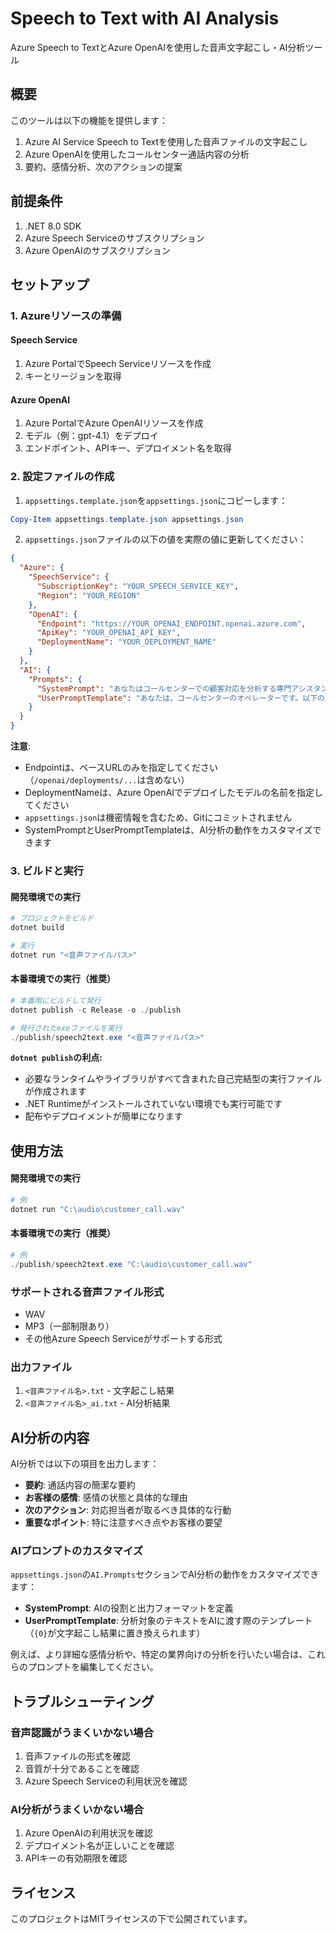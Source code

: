 # Speech to Text with AI Analysis

Azure Speech to TextとAzure OpenAIを使用した音声文字起こし・AI分析ツール

## 概要

このツールは以下の機能を提供します：
1. Azure AI Service Speech to Textを使用した音声ファイルの文字起こし
2. Azure OpenAIを使用したコールセンター通話内容の分析
3. 要約、感情分析、次のアクションの提案

## 前提条件

1. .NET 8.0 SDK
2. Azure Speech Serviceのサブスクリプション
3. Azure OpenAIのサブスクリプション

## セットアップ

### 1. Azureリソースの準備

#### Speech Service
1. Azure PortalでSpeech Serviceリソースを作成
2. キーとリージョンを取得

#### Azure OpenAI
1. Azure PortalでAzure OpenAIリソースを作成
2. モデル（例：gpt-4.1）をデプロイ
3. エンドポイント、APIキー、デプロイメント名を取得

### 2. 設定ファイルの作成

1. `appsettings.template.json`を`appsettings.json`にコピーします：
```powershell
Copy-Item appsettings.template.json appsettings.json
```

2. `appsettings.json`ファイルの以下の値を実際の値に更新してください：

```json
{
  "Azure": {
    "SpeechService": {
      "SubscriptionKey": "YOUR_SPEECH_SERVICE_KEY",
      "Region": "YOUR_REGION"
    },
    "OpenAI": {
      "Endpoint": "https://YOUR_OPENAI_ENDPOINT.openai.azure.com",
      "ApiKey": "YOUR_OPENAI_API_KEY",
      "DeploymentName": "YOUR_DEPLOYMENT_NAME"
    }
  },
  "AI": {
    "Prompts": {
      "SystemPrompt": "あなたはコールセンターでの顧客対応を分析する専門アシスタントです。...",
      "UserPromptTemplate": "あなたは、コールセンターのオペレーターです。以下の顧客からの問い合わせ通話内容を分析してください：\n\n{0}"
    }
  }
}
```

**注意**: 
- Endpointは、ベースURLのみを指定してください（`/openai/deployments/...`は含めない）
- DeploymentNameは、Azure OpenAIでデプロイしたモデルの名前を指定してください
- `appsettings.json`は機密情報を含むため、Gitにコミットされません
- SystemPromptとUserPromptTemplateは、AI分析の動作をカスタマイズできます

### 3. ビルドと実行

#### 開発環境での実行

```powershell
# プロジェクトをビルド
dotnet build

# 実行
dotnet run "<音声ファイルパス>"
```

#### 本番環境での実行（推奨）

```powershell
# 本番用にビルドして発行
dotnet publish -c Release -o ./publish

# 発行されたexeファイルを実行
./publish/speech2text.exe "<音声ファイルパス>"
```

**`dotnet publish`の利点:**
- 必要なランタイムやライブラリがすべて含まれた自己完結型の実行ファイルが作成されます
- .NET Runtimeがインストールされていない環境でも実行可能です
- 配布やデプロイメントが簡単になります

## 使用方法

#### 開発環境での実行
```powershell
# 例
dotnet run "C:\audio\customer_call.wav"
```

#### 本番環境での実行（推奨）
```powershell
# 例
./publish/speech2text.exe "C:\audio\customer_call.wav"
```

### サポートされる音声ファイル形式

- WAV
- MP3（一部制限あり）
- その他Azure Speech Serviceがサポートする形式

### 出力ファイル

1. `<音声ファイル名>.txt` - 文字起こし結果
2. `<音声ファイル名>_ai.txt` - AI分析結果

## AI分析の内容

AI分析では以下の項目を出力します：

- **要約**: 通話内容の簡潔な要約
- **お客様の感情**: 感情の状態と具体的な理由
- **次のアクション**: 対応担当者が取るべき具体的な行動
- **重要なポイント**: 特に注意すべき点やお客様の要望

### AIプロンプトのカスタマイズ

`appsettings.json`の`AI.Prompts`セクションでAI分析の動作をカスタマイズできます：

- **SystemPrompt**: AIの役割と出力フォーマットを定義
- **UserPromptTemplate**: 分析対象のテキストをAIに渡す際のテンプレート（`{0}`が文字起こし結果に置き換えられます）

例えば、より詳細な感情分析や、特定の業界向けの分析を行いたい場合は、これらのプロンプトを編集してください。

## トラブルシューティング

### 音声認識がうまくいかない場合

1. 音声ファイルの形式を確認
2. 音質が十分であることを確認
3. Azure Speech Serviceの利用状況を確認

### AI分析がうまくいかない場合

1. Azure OpenAIの利用状況を確認
2. デプロイメント名が正しいことを確認
3. APIキーの有効期限を確認

## ライセンス

このプロジェクトはMITライセンスの下で公開されています。
